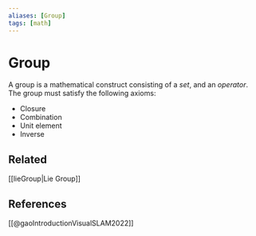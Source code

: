 ```yaml
---
aliases: [Group]
tags: [math]
---
```

# Group

A group is a mathematical construct consisting of a *set*, and an *operator*. The group must satisfy the following axioms:

- Closure
- Combination
- Unit element
- Inverse

## Related
[[lieGroup|Lie Group]]

## References
[[@gaoIntroductionVisualSLAM2022]]

